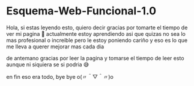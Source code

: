 # Esquema-Web-Funcional-1.0

Hola, si estas leyendo esto, quiero decir gracias por tomarte el tiempo de ver mi pagina 🔢
actualmente estoy aprendiendo
asi que quizas no sea lo mas profesional
o increible
pero le estoy poniendo cariño 
y eso es lo que me lleva a querer mejorar mas
cada dia


de antemano gracias por leer la pagina y tomarse el tiempo de leer esto 
aunque ni siquiera se si podria 😅

en fin eso era todo, bye bye o(〃＾▽＾〃)o
